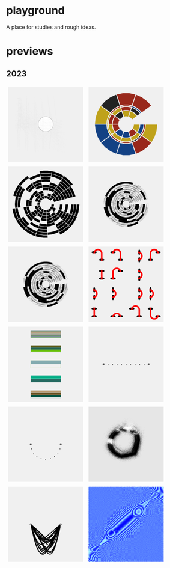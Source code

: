 # playground
A place for studies and rough ideas.  
# previews  


## 2023

<a href='2023/23001//'><img src='2023/23001//outputs/01.png' height='200' width='200' 
style='margin: 5px;'></a>     <a href='2023/23002//'><img src='2023/23002//outputs/01.png' height='200' width='200' 
style='margin: 5px;'></a>     <a href='2023/23003//'><img src='2023/23003//outputs/01.png' height='200' width='200' 
style='margin: 5px;'></a>     <a href='2023/23004//'><img src='2023/23004//outputs/01.png' height='200' width='200' 
style='margin: 5px;'></a>     <a href='2023/23005//'><img src='2023/23005//outputs/01.png' height='200' width='200' 
style='margin: 5px;'></a>     <a href='2023/23006//'><img src='2023/23006//outputs/01.png' height='200' width='200' 
style='margin: 5px;'></a>     <a href='2023/23007//'><img src='2023/23007//outputs/01.png' height='200' width='200' 
style='margin: 5px;'></a>     <a href='2023/23008//'><img src='2023/23008//outputs/01.png' height='200' width='200' 
style='margin: 5px;'></a>     <a href='2023/23009//'><img src='2023/23009//outputs/01.png' height='200' width='200' 
style='margin: 5px;'></a>     <a href='2023/23010//'><img src='2023/23010//outputs/01.png' height='200' width='200' 
style='margin: 5px;'></a>     <a href='2023/23011//'><img src='2023/23011//outputs/01.png' height='200' width='200' 
style='margin: 5px;'></a>     <a href='2023/23012//'><img src='2023/23012//outputs/01.png' height='200' width='200' 
style='margin: 5px;'></a>     
